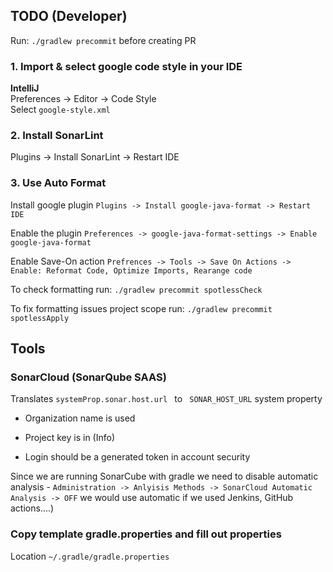 ## TODO (Developer)

Run: `./gradlew precommit` before creating PR

### 1. Import & select google code style in your IDE

**IntelliJ** <br/>
Preferences -> Editor -> Code Style <br>
Select `google-style.xml`

### 2. Install SonarLint

Plugins -> Install SonarLint -> Restart IDE

### 3. Use Auto Format

Install google plugin `Plugins -> Install google-java-format -> Restart IDE`

Enable the plugin `Preferences -> google-java-format-settings -> Enable google-java-format`

Enable Save-On
action `Prefrences -> Tools -> Save On Actions -> Enable: Reformat Code, Optimize Imports, Rearange code`

To check formatting run: `./gradlew precommit spotlessCheck`

To fix formatting issues project scope run: `./gradlew precommit spotlessApply`

## Tools

### SonarCloud (SonarQube SAAS)

Translates `systemProp.sonar.host.url ` to ` SONAR_HOST_URL` system property

* Organization name is used

* Project key is in (Info)

* Login should be a generated token in account security

Since we are running SonarCube with gradle we need to disable automatic analysis -
`Administration -> Anlyisis Methods -> SonarCloud Automatic Analysis -> OFF` we would use automatic
if we used Jenkins, GitHub actions....)

### Copy template gradle.properties and fill out properties

Location `~/.gradle/gradle.properties`